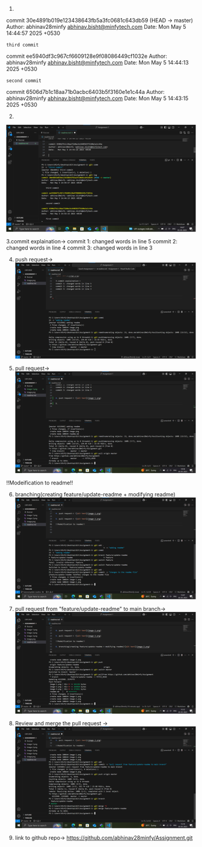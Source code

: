 1.
commit 30e4891b019e123438643fb5a3fc0681c643db59 (HEAD -> master)
Author: abhinav28minfy <abhinav.bisht@minfytech.com>
Date:   Mon May 5 14:44:57 2025 +0530

    third commit

commit ee5940df3c967cf6609128e9f08086449cf1032e
Author: abhinav28minfy <abhinav.bisht@minfytech.com>
Date:   Mon May 5 14:44:13 2025 +0530

    second commit

commit 6506d7b1c18aa71b0acbc6403b5f3160e1e1c44a
Author: abhinav28minfy <abhinav.bisht@minfytech.com>
Date:   Mon May 5 14:43:15 2025 +0530

2.
![alt text](image.png)

3.commit explaination->
commit 1: changed words in line 5
commit 2: changed words in line 4
commit 3: changed words in line 3


4. push request-> ![alt text](image-1.png)

5. pull request-> ![alt text](image-2.png)

!!Modeification to readme!!

6. branching(creating feature/update-readme + modifying readme)![alt text](image-3.png)

7. pull request from "feature/update-readme" to main branch-> ![alt text](image-4.png)

8. Review and merge the pull request -> ![alt text](image-5.png)

9. link to github repo-> https://github.com/abhinav28minfy/Assignment.git


